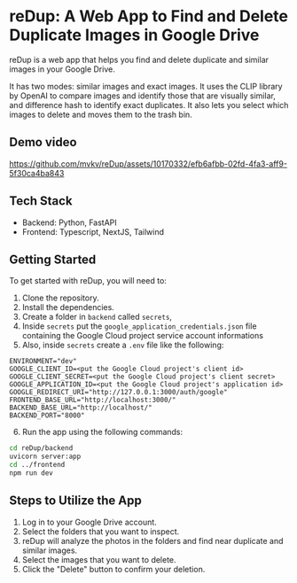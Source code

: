 # reDup: A Web App to Find and Delete Duplicate Images in Google Drive

reDup is a web app that helps you find and delete duplicate and similar images in your Google Drive. 

It has two modes: similar images and exact images. It uses the CLIP library by OpenAI to compare images and identify those that are visually similar, and difference hash to identify exact duplicates.
It also lets you select which images to delete and moves them to the trash bin.

## Demo video
https://github.com/mvkv/reDup/assets/10170332/efb6afbb-02fd-4fa3-aff9-5f30ca4ba843


## Tech Stack
* Backend: Python, FastAPI
* Frontend: Typescript, NextJS, Tailwind

## Getting Started

To get started with reDup, you will need to:

1. Clone the repository.
2. Install the dependencies.
3. Create a folder in `backend` called `secrets`,
4. Inside `secrets` put the `google_application_credentials.json` file containing the Google Cloud project service account informations
5. Also, inside `secrets` create a `.env` file like the following:

```
ENVIRONMENT="dev"
GOOGLE_CLIENT_ID=<put the Google Cloud project's client id>
GOOGLE_CLIENT_SECRET=<put the Google Cloud project's client secret>
GOOGLE_APPLICATION_ID=<put the Google Cloud project's application id>
GOOGLE_REDIRECT_URI="http://127.0.0.1:3000/auth/google"
FRONTEND_BASE_URL="http://localhost:3000/"
BACKEND_BASE_URL="http://localhost/"
BACKEND_PORT="8000"
```

6. Run the app using the following commands:

```bash
cd reDup/backend
uvicorn server:app
cd ../frontend
npm run dev
```

## Steps to Utilize the App

1. Log in to your Google Drive account.
2. Select the folders that you want to inspect.
3. reDup will analyze the photos in the folders and find near duplicate and similar images.
4. Select the images that you want to delete.
5. Click the "Delete" button to confirm your deletion.
